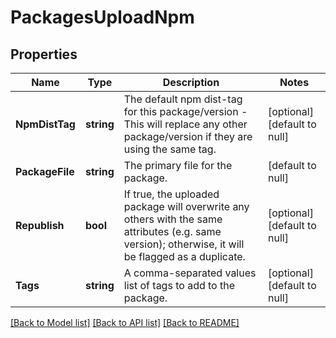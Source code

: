 # PackagesUploadNpm

## Properties
Name | Type | Description | Notes
------------ | ------------- | ------------- | -------------
**NpmDistTag** | **string** | The default npm dist-tag for this package/version - This will replace any other package/version if they are using the same tag. | [optional] [default to null]
**PackageFile** | **string** | The primary file for the package. | [default to null]
**Republish** | **bool** | If true, the uploaded package will overwrite any others with the same attributes (e.g. same version); otherwise, it will be flagged as a duplicate. | [optional] [default to null]
**Tags** | **string** | A comma-separated values list of tags to add to the package. | [optional] [default to null]

[[Back to Model list]](../README.md#documentation-for-models) [[Back to API list]](../README.md#documentation-for-api-endpoints) [[Back to README]](../README.md)


